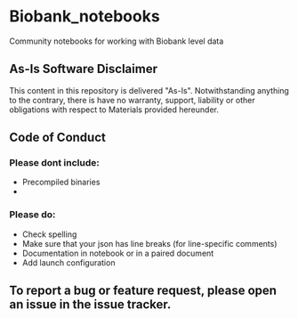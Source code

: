 # Biobank_notebooks
Community notebooks for working with Biobank level data

## As-Is Software Disclaimer
This content in this repository is delivered "As-Is". Notwithstanding anything to the contrary, there is have no warranty, support, liability or other obligations with respect to Materials provided hereunder.

## Code of Conduct
### Please dont include: 
+ Precompiled binaries
+ 
### Please do:
+ Check spelling
+ Make sure that your json has line breaks (for line-specific comments)
+ Documentation in notebook or in a paired document
+ Add launch configuration

## To report a bug or feature request, please open an issue in the issue tracker.
